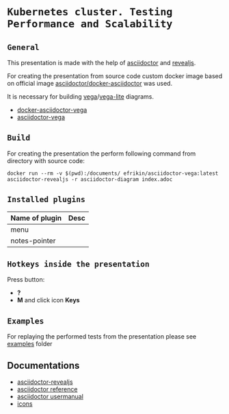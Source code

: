 # `Kubernetes cluster. Testing Performance and Scalability`

## `General`

This presentation is made with the help of [asciidoctor](https://asciidoctor.org/) and [revealjs](https://docs.asciidoctor.org/reveal.js-converter/latest/).

For creating the presentation from source code custom docker image based on official image [asciidoctor/docker-asciidoctor](https://hub.docker.com/r/asciidoctor/docker-asciidoctor/) was used. 

It is necessary for building [vega](https://vega.github.io/vega/)/[vega-lite](https://vega.github.io/vega-lite/) diagrams.

* [docker-asciidoctor-vega](https://github.com/efrikin/docker-asciidoctor-vega)
* [asciidoctor-vega](https://hub.docker.com/repository/docker/efrikin/asciidoctor-vega)

## `Build`

For creating the presentation the perform following command from directory with source code:

```shell
docker run --rm -v $(pwd):/documents/ efrikin/asciidoctor-vega:latest asciidoctor-revealjs -r asciidoctor-diagram index.adoc
```

## `Installed plugins`

| Name of plugin | Desc          |
| -------------- |:-------------:|
| menu           |               |
| notes-pointer  |               |

## `Hotkeys inside the presentation`

Press button:

* **?**
* **M** and click icon **Keys**

## `Examples`

For replaying the performed tests from the presentation please see [examples](examples/README.md) folder

## Documentations

* [asciidoctor-revealjs](https://docs.asciidoctor.org/reveal.js-converter/latest/)
* [asciidoctor reference](https://asciidoctor.org/docs/asciidoc-syntax-quick-reference/)
* [asciidoctor usermanual](https://asciidoctor.org/docs/user-manual)
* [icons](https://fontawesome.com/icons?d=gallery&m=free)
